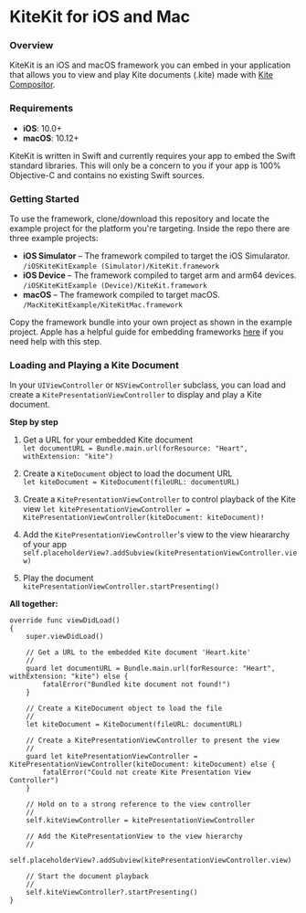 # KiteKit for iOS and Mac

### Overview
KiteKit is an iOS and macOS framework you can embed in your application that allows you to view and play Kite documents (.kite) made with [Kite Compositor](http://kiteapp.co).

### Requirements
* **iOS**: 10.0+
* **macOS**: 10.12+

KiteKit is written in Swift and currently requires your app to embed the Swift standard libraries. This will only be a concern to you if your app is 100% Objective-C and contains no existing Swift sources.

### Getting Started

To use the framework, clone/download this repository and locate the example project for the platform you're targeting. Inside the repo there are three example projects:

* **iOS Simulator** – The framework compiled to target the iOS Simularator. `/iOSKiteKitExample (Simulator)/KiteKit.framework`
* **iOS Device** – The framework compiled to target arm and arm64 devices. `/iOSKiteKitExample (Device)/KiteKit.framework`
* **macOS** – The framework compiled to target macOS. `/MacKiteKitExample/KiteKitMac.framework`

Copy the framework bundle into your own project as shown in the example project. Apple has a helpful guide for embedding frameworks [here](https://developer.apple.com/library/content/technotes/tn2435/_index.html) if you need help with this step.

### Loading and Playing a Kite Document

In your `UIViewController` or `NSViewController` subclass, you can load and create a `KitePresentationViewController` to display and play a Kite document.

**Step by step**

1. Get a URL for your embedded Kite document<br>
    `let documentURL = Bundle.main.url(forResource: "Heart", withExtension: "kite")`

2. Create a `KiteDocument` object to load the document URL<br>
    `let kiteDocument = KiteDocument(fileURL: documentURL)`

3. Create a `KitePresentationViewController` to control playback of the Kite view
    `let kitePresentationViewController = KitePresentationViewController(kiteDocument: kiteDocument)!`

4. Add the `KitePresentationViewController`'s view to the view hieararchy of your app<br>
    `self.placeholderView?.addSubview(kitePresentationViewController.view)`

5. Play the document<br>
    `kitePresentationViewController.startPresenting()`


**All together:**

    override func viewDidLoad()
    {
        super.viewDidLoad()

        // Get a URL to the embedded Kite document 'Heart.kite'
        //
        guard let documentURL = Bundle.main.url(forResource: "Heart", withExtension: "kite") else {
            fatalError("Bundled kite document not found!")
        }

        // Create a KiteDocument object to load the file
        //
        let kiteDocument = KiteDocument(fileURL: documentURL)

        // Create a KitePresentationViewController to present the view
        //
        guard let kitePresentationViewController = KitePresentationViewController(kiteDocument: kiteDocument) else {
            fatalError("Could not create Kite Presentation View Controller")
        }

        // Hold on to a strong reference to the view controller
        //
        self.kiteViewController = kitePresentationViewController

        // Add the KitePresentationView to the view hierarchy
        //
        self.placeholderView?.addSubview(kitePresentationViewController.view)

        // Start the document playback
        //
        self.kiteViewController?.startPresenting()
    }
